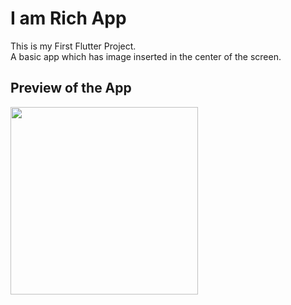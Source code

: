 # I am Rich App
This is my First Flutter Project.
<br> A basic app which has image inserted in the center of the screen.

## Preview of the App
<img src="https://github.com/manvendrasingh09/Codes/assets/113695456/5c3a5bcf-f613-4c52-84ba-fb9da1790f33" width="300" >
